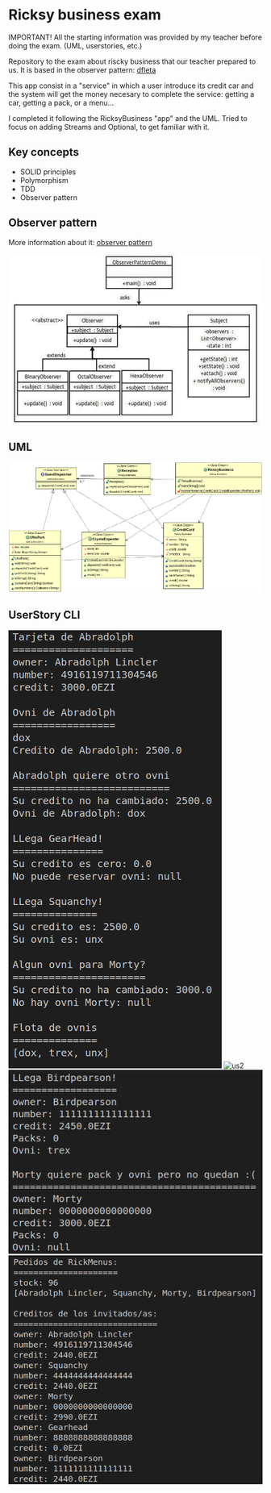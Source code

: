 # Ricksy business exam

IMPORTANT! All the starting information was provided by my teacher before doing the exam. (UML, userstories, etc.)

Repository to the exam about riscky business that our teacher prepared to us. It is based in the observer pattern: [dfleta](https://github.com/dfleta/ricksy-business-observer)

This app consist in a "service" in which a user introduce its credit car and the system will get the money necesary to complete the service: getting a car, getting a pack, or a menu...

I completed it following the RicksyBusiness "app" and the UML. Tried to focus on adding Streams and Optional, to get familiar with it.

## Key concepts

* SOLID principles
* Polymorphism
* TDD
* Observer pattern

## Observer pattern

More information about it: [observer pattern](https://www.tutorialspoint.com/design_pattern/observer_pattern.htm)

![pattern](./doc/observer_pattern.png)

## UML

![uml](./doc/diagrama_clases_%20UML_.png)

## UserStory CLI

![us1](./doc/Salida_consola_01.png)
![us2](./doc/Salida_consola_02.png)
![us3](./doc/Salida_consola_03.png)
![us4](./doc/Salida_consola_04.png)
